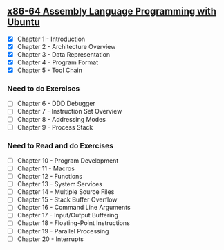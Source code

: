 
## [x86-64 Assembly Language Programming with Ubuntu](http://www.egr.unlv.edu/~ed/x86.html)

 - [x] Chapter 1 - Introduction
 - [x] Chapter 2 - Architecture Overview
 - [x] Chapter 3 - Data Representation
 - [x] Chapter 4 - Program Format
 - [x] Chapter 5 - Tool Chain

### Need to do Exercises

 - [ ] Chapter 6 - DDD Debugger
 - [ ] Chapter 7 - Instruction Set Overview
 - [ ] Chapter 8 - Addressing Modes
 - [ ] Chapter 9 - Process Stack

### Need to Read and do Exercises

 - [ ] Chapter 10 - Program Development
 - [ ] Chapter 11 - Macros
 - [ ] Chapter 12 - Functions
 - [ ] Chapter 13 - System Services
 - [ ] Chapter 14 - Multiple Source Files
 - [ ] Chapter 15 - Stack Buffer Overflow
 - [ ] Chapter 16 - Command Line Arguments
 - [ ] Chapter 17 - Input/Output Buffering
 - [ ] Chapter 18 - Floating-Point Instructions
 - [ ] Chapter 19 - Parallel Processing
 - [ ] Chapter 20 - Interrupts
